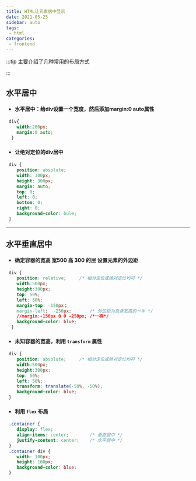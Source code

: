 ```yaml
---
title: HTML让元素居中显示
date: 2021-05-25
sidebar: auto
tags:
 - html
categories: 
 - frontend
---
```

:::tip
主要介绍了几种常用的布局方式

:::

<!-- more -->

## 水平居中

 -  #### 水平居中：给div设置一个宽度，然后添加margin:0 auto属性

```css
 div{
 	width:200px;
 	margin:0 auto;
  }
```

 -  #### 让绝对定位的div居中

```css
 div {
 	position: absolute;
 	width: 300px;
 	height: 300px;
 	margin: auto;
 	top: 0;
 	left: 0;
 	bottom: 0;
 	right: 0;
 	background-color: bule;
 }
```


----------


## 水平垂直居中

 -   #### 确定容器的宽高 宽500 高 300 的层 设置元素的外边距

```css
 div {
 	position: relative;		/* 相对定位或绝对定位均可 */
 	width:500px;
 	height:300px;
 	top: 50%;
 	left: 50%;
 	margin-top: -150px；
 	margin-left:  -250px;     	/* 外边距为自身宽高的一半 */
 	//margin:-150px 0 0 -250px; /*一样*/
 	background-color: blue;	
  }
```

 -  #### 未知容器的宽高，利用 `transform` 属性

```css
 div {
 	position: absolute;		/* 相对定位或绝对定位均可 */
 	width:500px;
 	height:300px;
 	top: 50%;
 	left: 50%;
 	transform: translate(-50%, -50%);
 	background-color: blue;
 }
```

 -  #### 利用 `flex` 布局

```css
 .container {
 	display: flex;
 	align-items: center; 		/* 垂直居中 */
 	justify-content: center;	/* 水平居中 */
 }
 .container div {
 	width: 100px;
 	height: 100px;
 	background-color: blue;	
 }
```